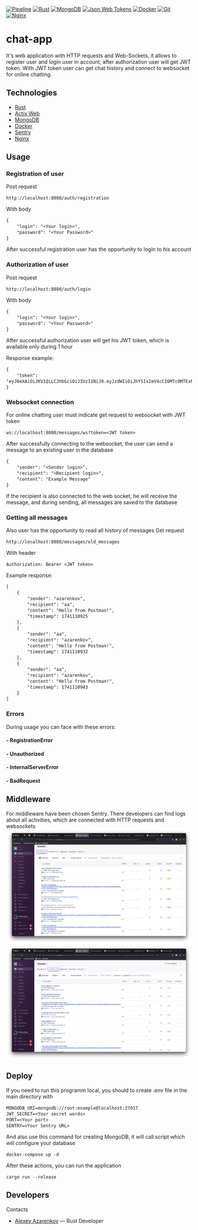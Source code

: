 [![Pipeline](https://github.com/Azarenkov/chat-app/actions/workflows/rust.yml/badge.svg?branch=main)](https://github.com/Azarenkov/chat-app/actions/workflows/rust.yml)
[![Rust](https://img.shields.io/badge/Rust-%23000000.svg?e&logo=rust&logoColor=blue)](#)
[![MongoDB](https://img.shields.io/badge/MongoDB-%234ea94b.svg?logo=mongodb&logoColor=white)](#)
[![Json Web Tokens](https://img.shields.io/badge/json%20web%20tokens-323330?logo=json-web-tokens&logoColor=pink)](#)
[![Docker](https://img.shields.io/badge/Docker-2496ED?logo=docker&logoColor=fff)](#)
[![Git](https://img.shields.io/badge/Git-F05032?logo=git&logoColor=fff)](#)
[![Nginx](https://img.shields.io/badge/Nginx-009639?logo=nginx&logoColor=white)](#)

# chat-app
It's web application with HTTP requests and Web-Sockets, it allows to register user and login user in account, after authorization user will get JWT token. With JWT token user can get chat history and connect to websocket for online chatting.

## Technologies
- [Rust](https://www.rust-lang.org/ru)
- [Actix Web](https://actix.rs/)
- [MongoDB](https://www.mongodb.com/)
- [Docker](https://www.docker.com/)
- [Sentry](https://sentry.io/welcome/)
- [Nginx](https://nginx.org/)

## Usage
### Registration of user
Post request

    http://localhost:8080/auth/registration
With body 

    {
        "login": "<Your login>",
        "password": "<Your Password>"
    }

After successful registration user has the opportunity to login to his account
### Authorization of user
Post request

    http://localhost:8080/auth/login
With body 

    {
        "login": "<Your login>",
        "password": "<Your Password>"
    }
After successful authorization user will get his JWT token, which is available only during 1 hour

Response example:

    {
        "token": "eyJ0eXAiOiJKV1QiLCJhbGciOiJIUzI1NiJ9.eyJzdWIiOiJhYSIsImV4cCI6MTc0MTExNDQ2Nn0.UehpmVybfx8HavHkPE0g_ZnssjJHWxkGcwBLUZcOPUM"
    }

### Websocket connection
For online chatting user must indicate get request to websocket with JWT token

    ws://localhost:8080/messages/ws?token=<JWT token>

After successfully connecting to the websocket, the user can send a message to an existing user in the database

    {
        "sender": "<Sender login>",
        "recipient": "<Recipient login>",
        "content": "Example Message"
    }

If the recipient is also connected to the web socket, he will receive the message, and during sending, all messages are saved to the database

### Getting all messages
Also user has the opportunity to read all history of messages
Get request

    http://localhost:8080/messages/old_messages

With header

    Authorization: Bearer <JWT token>
Example response:

    [
        {
            "sender": "azarenkov",
            "recipient": "aa",
            "content": "Hello from Postman!",
            "timestamp": 1741110925
        },
        {
            "sender": "aa",
            "recipient": "azarenkov",
            "content": "Hello from Postman!",
            "timestamp": 1741110932
        },
        {
            "sender": "aa",
            "recipient": "azarenkov",
            "content": "Hello from Postman!",
            "timestamp": 1741110943
        }
    ]

### Errors
During usage you can face with these errors:
#### - RegistrationError
#### - Unauthorized
#### - InternalServerError
#### - BadRequest



## Middleware
For middleware have been chosen Sentry. There developers can find logs about all activities, which are connected with HTTP requests and websockets
![sentry1](assets/sentry1.png)
![sentry2](assets/sentry2.png)

## Deploy
If you need to run this programm local, you should to create .env file in the main directory with

    MONGODB_URI=mongodb://root:example@localhost:27017
    JWT_SECRET=<Your secret words>
    PORT=<Your port>
    SENTRY=<Your Sentry URL>

And also use this command for creating MongoDB, it will call script which will configure your database

    docker-compose up -d

After these actions, you can run the application

    cargo run --release


## Developers
Contacts
- [Alexey Azarenkov](https://t.me/azarenkov_alexey) — Rust Developer
